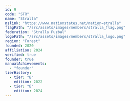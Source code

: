 ```yaml
---
id: 9
code: "STR"
name: "Stralla"
nslink: "https://www.nationstates.net/nation=stralla"
flagPath: "/src/assets/images/members/stralla_flag.png"
federation: "Stralla Fuzbal"
logoPath: "/src/assets/images/members/stralla_logo.png"
region: "Forest"
founded: 2020
affiliation: 2024
verified: true
founder: true
manualAchievements: 
  - "founder"
tierHistory:
  - tier: "B"
    edition: 2022
  - tier: "E"
    edition: 2024
---
```

